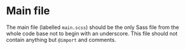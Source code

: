 # Main file

The main file (labelled `main.scss`) should be the only Sass file from the whole code base not to begin with an underscore. This file should not contain anything but `@import` and comments.
